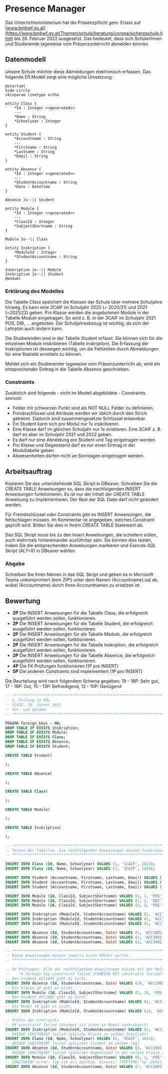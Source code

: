 # Presence Manager

Das Unterrichtsministerium hat die Präsenzpflicht gem. Erlass auf
[www.bmbwf.gv.at](https://www.bmbwf.gv.at/Themen/schule/beratung/corona/sichereschule.html)
bis 28. Februar 2022 ausgesetzt. Das bedeutet, dass sich SchülerInnen und Studierende tageweise
vom Präsenzunterricht abmelden können.

## Datenmodell

Unsere Schule möchte diese Abmeldungen elektronisch erfassen. Das folgende ER Modell zeigt
eine mögliche Umsetzung:

```plantuml
@startuml
hide circle
skinparam linetype ortho

entity Class {
    *Id : Integer <<generated>>
    ---
    *Name : String
    *Schoolyear : Integer
}

entity Student {
    *Accountname : String
    ---
	*Firstname : String
	*Lastname : String
	*Email : String    
}

entity Absence {
    *Id : Integer <<generated>>
    ---
    *StudentAccountname : String
    *Date : DateTime
}

Absence }o--|| Student

entity Module {
    *Id : Integer <<generated>>
    ---
    *ClassId : Integer
    *SubjectShortname : String
}

Module }o--|| Class

entity Inskription {
    *ModuleId : Integer
    *StudentAccountname : String
}

Inskription }o--|| Module
Inskription }o--|| Student
@enduml
```

### Erklärung des Modelles

Die Tabelle *Class* speichert die Klassen der Schule über mehrere Schuljahre hinweg. Es kann eine
3CAIF im Schuljahr 2020 (= 2020/21) und 2021 (=2021/22) geben. Pro Klasse werden die angebotenen
Module in der Tabelle *Module* eingetragen. So wird z. B. in der 3CAIF im Schuljahr 2021 POS, DBI,
... angeboten. Der Schuljahresbezug ist wichtig, da sich der Lehrplan auch ändern kann.

Die Studierenden sind in der Tabelle *Student* erfasst. Sie können sich für die einzelnen Module
inskribieren (Tabelle *Inskription*). Die Erfassung der Inskriptionen ist deswegen wichtig, um
die Fehlzeiten durch Abmeldungen für eine Statistik ermitteln zu können. 

Meldet sich ein Studierender tageweise vom Präsenzunterricht ab, wird ein entsprechender Eintrag
in die Tabelle *Absence* geschrieben.

### Constraints

Zusätzlich sind folgende - nicht im Modell abgebildete - Constraints sinnvoll:

- Felder mit schwarzen Punkt sind als NOT NULL Felder zu definieren.
- Primärschlüssel und Attribute werden wir üblich durch den Strich getrennt. Dadurch sind
  zusammengesetzte Schlüssel erkennbar.
- Ein Student kann sich pro Modul nur 1x inskribieren.
- Eine Klasse darf im gleichen Schuljahr nur 1x existieren. Eine 3CAIF z. B. darf es aber im Schuljahr
  2021 und 2022 geben.
- Es darf nur eine Abneldung pro Student und Tag eingetragen werden.
- Pro Klasse und Gegenstand darf es nur einen Eintrag in der Modultabelle geben.
- Abwesenheiten dürfen nicht an Sonntagen eingetragen werden.

## Arbeitsauftrag

Kopieren Sie das untenstehende SQL Skript in DBeaver. Schreiben Sie die CREATE TABLE Anweisungen so,
dass die nachfolgenden INSERT Anweisungen funktionieren. Es ist nur der Inhalt der CREATE TABLE
Anweisung zu Implementieren. Der Rest der SQL Datei darf nicht geändert werden.

Für Fremdschlüssel oder Constraints gibt es INSERT Anweisungen, die fehlschlagen müssen. Im Kommentar
ist angegeben, welches Constraint geprüft wird. Bilden Sie dies in Ihrem CREATE TABLE Statement
ab.

Das SQL Skript muss bis zu den Insert Anweisungen, die scheitern sollen, auch mehrmals hintereinander ausführbar sein. Sie können dies testen, indem Sie die entsprechenden Anweisungen markieren und
*Execute SQL Skript (ALT+X)* in DBeaver wählen.

### Abgabe

Schreiben Sie Ihren Namen in das SQL Skript und geben es in Microsoft Teams unkomprimiert
(kein ZIP!) unter dem Namen (Accountname).sql ab, wobei (Accountname) durch Ihren Accountnamen zu
ersetzen ist.

## Bewertung

- **2P** Die INSERT Anweisungen für die Tabelle Class, die erfolgreich ausgeführt werden sollen, funktionieren.
- **2P** Die INSERT Anweisungen für die Tabelle Student, die erfolgreich ausgeführt werden sollen, funktionieren.
- **2P** Die INSERT Anweisungen für die Tabelle Module, die erfolgreich ausgeführt werden sollen, funktionieren.
- **2P** Die INSERT Anweisungen für die Tabelle Inskription, die erfolgreich ausgeführt werden sollen, funktionieren.
- **2P** Die INSERT Anweisungen für die Tabelle Absence, die erfolgreich ausgeführt werden sollen, funktionieren.
- **4P** Die FK Prüfungen funktionieren (1P pro INSERT)
- **5P** Die anderen Constraints sind implementiert (1P pro INSERT)

Die Beurteilung wird nach folgendem Schema gegeben:
19 - 18P: Sehr gut, 17 - 16P: Gut, 15 - 13P: Befriedigend, 12 - 10P: Genügend

```sql
-- *************************************************************************************************
-- 2. Prüfung in SQL
-- 3CAIF, 19. Jänner 2022
-- Vor- und Zuname:
-- *************************************************************************************************

PRAGMA foreign_keys = ON;
DROP TABLE IF EXISTS Inskription;
DROP TABLE IF EXISTS Module;
DROP TABLE IF EXISTS Class;
DROP TABLE IF EXISTS Absence;
DROP TABLE IF EXISTS Student;

CREATE TABLE Student(

);

CREATE TABLE Absence(

);

CREATE TABLE Class(

);

CREATE TABLE Module(

);

CREATE TABLE Inskription(

);

-- *************************************************************************************************
-- Testen der Tabellen. Die nachfolgenden Anweisungen müssen funktionieren.
-- *************************************************************************************************

INSERT INTO Class (Id, Name, Schoolyear) VALUES (1, '3CAIF', 2021);
INSERT INTO Class (Id, Name, Schoolyear) VALUES (2, '3CAIF', 2020);

INSERT INTO Student (Accountname, Firstname, Lastname, Email) VALUES ('ACC1001', 'Firstname1', 'Lastname1', 'mail1@spengergasse.at');
INSERT INTO Student (Accountname, Firstname, Lastname, Email) VALUES ('ACC1002', 'Firstname2', 'Lastname2', 'mail2@spengergasse.at');
INSERT INTO Student (Accountname, Firstname, Lastname, Email) VALUES ('ACC1003', 'Firstname3', 'Lastname3', 'mail3@spengergasse.at');

INSERT INTO Module (Id, ClassId, SubjectShortname) VALUES (1, 1, 'POS');
INSERT INTO Module (Id, ClassId, SubjectShortname) VALUES (2, 1, 'DBI');
INSERT INTO Module (Id, ClassId, SubjectShortname) VALUES (3, 2, 'POS');

INSERT INTO Inskription (ModuleId, StudentAccountname) VALUES (1, 'ACC1001');
INSERT INTO Inskription (ModuleId, StudentAccountname) VALUES (2, 'ACC1001');
INSERT INTO Inskription (ModuleId, StudentAccountname) VALUES (3, 'ACC1002');

INSERT INTO Absence (Id, StudentAccountname, Date) VALUES (1, 'ACC1001', DATETIME('2022-01-18'));
INSERT INTO Absence (Id, StudentAccountname, Date) VALUES (2, 'ACC1001', DATETIME('2022-01-19'));
INSERT INTO Absence (Id, StudentAccountname, Date) VALUES (3, 'ACC1002', DATETIME('2022-01-18'));

-- *************************************************************************************************
-- Diese Anweisungen müssen jeweils einen Fehler werfen.
-- *************************************************************************************************

-- FK Prüfungen: Alle der nachfolgenden Anweisungen müssen mit der Meldung
--    "A foreign key constraint failed (FOREIGN KEY constraint failed)" fehlschlagen
-- Den Student ACC1005 gibt es nicht.
INSERT INTO Absence (Id, StudentAccountname, Date) VALUES (10, 'ACC1005', DATETIME('2022-01-18'));
-- Die Klasse 10 gibt es nicht.
INSERT INTO Module (Id, ClassId, SubjectShortname) VALUES (1, 10, 'POS');
-- Den Student ACC1005 gibt es nicht.
INSERT INTO Inskription (ModuleId, StudentAccountname) VALUES (1, 'ACC1005');
-- Das Modul 10 gibt es nicht.
INSERT INTO Inskription (ModuleId, StudentAccountname) VALUES (10, 'ACC1001');

-- Prüfen der Contraints
-- PK constraint failed (Student ist schon im Modul inskribiert)
INSERT INTO Inskription (ModuleId, StudentAccountname) VALUES (1, 'ACC1001');
-- UNIQUE CONSTRAINT failed (gleiche Klasse im selben Schuljahr)
INSERT INTO Class (Id, Name, Schoolyear) VALUES (4, '3CAIF', 2021);
-- UNIQUE CONSTRAINT failed (gleicher Student am selben Tag)
INSERT INTO Absence (Id, StudentAccountname, Date) VALUES (5, 'ACC1001', DATETIME('2022-01-18'));
-- UNIQUE CONSTRAINT failed (gleicher Gegenstand in der selben Klasse als Modul)
INSERT INTO Module (Id, ClassId, SubjectShortname) VALUES (6, 1, 'POS');
-- CONSTRAINT error: Tag ist ein Sonntag. Hinweis: STRFTIME('%w',Date) liefert 0 an einem Sonntag.
INSERT INTO Absence (Id, StudentAccountname, Date) VALUES (7, 'ACC1002', DATETIME('2022-01-23'));
```

